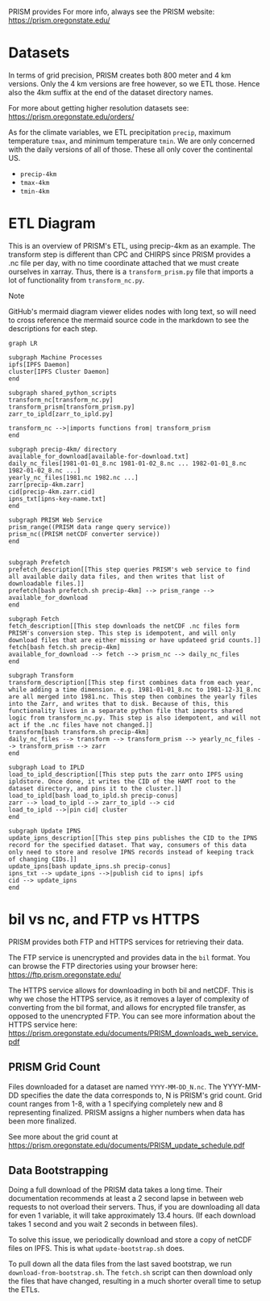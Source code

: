 PRISM provides
For more info, always see the PRISM website: https://prism.oregonstate.edu/

# Datasets
In terms of grid precision, PRISM creates both 800 meter and 4 km versions. Only the 4 km versions are free however, so we ETL those. Hence also the 4km suffix at the end of the dataset directory names.

For more about getting higher resolution datasets see: https://prism.oregonstate.edu/orders/

As for the climate variables, we ETL precipitation `precip`, maximum temperature `tmax`, and minimum temperature `tmin`. We are only concerned with the daily versions of all of those. These all only cover the continental US.

+ `precip-4km`
+ `tmax-4km`
+ `tmin-4km`

# ETL Diagram
This is an overview of PRISM's ETL, using precip-4km as an example. The transform step is different than CPC and CHIRPS since PRISM provides a .nc file per day, with no time coordinate attached that we must create ourselves in xarray. Thus, there is a `transform_prism.py` file that imports a lot of functionality from `transform_nc.py`.

> [!NOTE]
> GitHub's mermaid diagram viewer elides nodes with long text, so will need to cross reference the mermaid source code in the markdown to see the descriptions for each step.

```mermaid
graph LR

subgraph Machine Processes
ipfs[IPFS Daemon]
cluster[IPFS Cluster Daemon]
end

subgraph shared_python_scripts
transform_nc[transform_nc.py]
transform_prism[transform_prism.py]
zarr_to_ipld[zarr_to_ipld.py]

transform_nc -->|imports functions from| transform_prism
end

subgraph precip-4km/ directory
available_for_download[available-for-download.txt]
daily_nc_files[1981-01-01_8.nc 1981-01-02_8.nc ... 1982-01-01_8.nc 1982-01-02_8.nc ...]
yearly_nc_files[1981.nc 1982.nc ...]
zarr[precip-4km.zarr]
cid[precip-4km.zarr.cid]
ipns_txt[ipns-key-name.txt]
end

subgraph PRISM Web Service
prism_range((PRISM data range query service))
prism_nc((PRISM netCDF converter service))
end


subgraph Prefetch
prefetch_description[[This step queries PRISM's web service to find all available daily data files, and then writes that list of downloadable files.]]
prefetch[bash prefetch.sh precip-4km] --> prism_range --> available_for_download
end

subgraph Fetch
fetch_description[[This step downloads the netCDF .nc files form PRISM's conversion step. This step is idempotent, and will only download files that are either missing or have updateed grid counts.]]
fetch[bash fetch.sh precip-4km]
available_for_download --> fetch --> prism_nc --> daily_nc_files
end

subgraph Transform
transform_description[[This step first combines data from each year, while adding a time dimension. e.g. 1981-01-01_8.nc to 1981-12-31_8.nc are all merged into 1981.nc. This step then combines the yearly files into the Zarr, and writes that to disk. Because of this, this functionality lives in a separate python file that imports shared logic from transform_nc.py. This step is also idempotent, and will not act if the .nc files have not changed.]]
transform[bash transform.sh precip-4km]
daily_nc_files --> transform --> transform_prism --> yearly_nc_files --> transform_prism --> zarr
end

subgraph Load to IPLD
load_to_ipld_description[[This step puts the zarr onto IPFS using ipldstore. Once done, it writes the CID of the HAMT root to the dataset directory, and pins it to the cluster.]]
load_to_ipld[bash load_to_ipld.sh precip-conus]
zarr --> load_to_ipld --> zarr_to_ipld --> cid
load_to_ipld -->|pin cid| cluster
end

subgraph Update IPNS
update_ipns_description[[This step pins publishes the CID to the IPNS record for the specified dataset. That way, consumers of this data only need to store and resolve IPNS records instead of keeping track of changing CIDs.]]
update_ipns[bash update_ipns.sh precip-conus]
ipns_txt --> update_ipns -->|publish cid to ipns| ipfs
cid --> update_ipns
end
```

# bil vs nc, and FTP vs HTTPS
PRISM provides both FTP and HTTPS services for retrieving their data.

The FTP service is unencrypted and provides data in the `bil` format.  You can browse the FTP directories using your browser here: https://ftp.prism.oregonstate.edu/

The HTTPS service allows for downloading in both bil and netCDF. This is why we chose the HTTPS service, as it removes a layer of complexity of converting from the bil format, and allows for encrypted file transfer, as opposed to the unencrypted FTP.
You can see more information about the HTTPS service here: https://prism.oregonstate.edu/documents/PRISM_downloads_web_service.pdf

## PRISM Grid Count
Files downloaded for a dataset are named `YYYY-MM-DD_N.nc`. The YYYY-MM-DD specifies the date the data corresponds to, N is PRISM's grid count. Grid count ranges from 1-8, with a 1 specifying completely new and 8 representing finalized. PRISM assigns a higher numbers when data has been more finalized.

See more about the grid count at https://prism.oregonstate.edu/documents/PRISM_update_schedule.pdf

## Data Bootstrapping
Doing a full download of the PRISM data takes a long time. Their documentation recommends at least a 2 second lapse in between web requests to not overload their servers. Thus, if you are downloading all data for even 1 variable, it will take approximately 13.4 hours. (If each download takes 1 second and you wait 2 seconds in between files).

To solve this issue, we periodically download and store a copy of netCDF files on IPFS. This is what `update-bootstrap.sh` does.

To pull down all the data files from the last saved bootstrap, we run `download-from-bootstrap.sh`. The `fetch.sh` script can then download only the files that have changed, resulting in a much shorter overall time to setup the ETLs.
